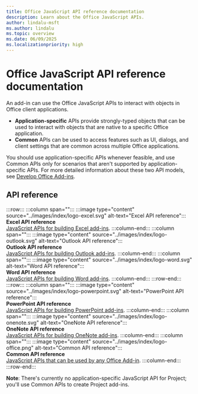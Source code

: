 ```yaml
---
title: Office JavaScript API reference documentation
description: Learn about the Office JavaScript APIs.
author: lindalu-msft
ms.author: lindalu
ms.topic: overview
ms.date: 06/09/2025
ms.localizationpriority: high
---
```


# Office JavaScript API reference documentation

An add-in can use the Office JavaScript APIs to interact with objects in Office client applications.

- **Application-specific** APIs provide strongly-typed objects that can be used to interact with objects that are native to a specific Office application.
- **Common** APIs can be used to access features such as UI, dialogs, and client settings that are common across multiple Office applications.

You should use application-specific APIs whenever feasible, and use Common APIs only for scenarios that aren't supported by application-specific APIs. For more detailed information about these two API models, see [Develop Office Add-ins](../develop/develop-overview.md#api-models).

## API reference

:::row:::
   :::column span="":::
        :::image type="content" source="../images/index/logo-excel.svg" alt-text="Excel API reference":::
        </br>**Excel API reference**</br>[JavaScript APIs for building Excel add-ins](/javascript/api/excel).
   :::column-end:::
   :::column span="":::
        :::image type="content" source="../images/index/logo-outlook.svg" alt-text="Outlook API reference":::
        </br>**Outlook API reference**</br>[JavaScript APIs for building Outlook add-ins](/javascript/api/outlook).
   :::column-end:::
   :::column span="":::
        :::image type="content" source="../images/index/logo-word.svg" alt-text="Word API reference":::
        </br>**Word API reference**</br>[JavaScript APIs for building Word add-ins](/javascript/api/word).
   :::column-end:::
:::row-end:::
:::row:::
   :::column span="":::
        :::image type="content" source="../images/index/logo-powerpoint.svg" alt-text="PowerPoint API reference":::
        </br>**PowerPoint API reference**</br>[JavaScript APIs for building PowerPoint add-ins](/javascript/api/powerpoint).
   :::column-end:::
   :::column span="":::
        :::image type="content" source="../images/index/logo-onenote.svg" alt-text="OneNote API reference":::
        </br>**OneNote API reference**</br>[JavaScript APIs for building OneNote add-ins](/javascript/api/onenote).
   :::column-end:::
   :::column span="":::
   :::image type="content" source="../images/index/logo-office.png" alt-text="Common API reference":::
        </br>**Common API reference**</br>[JavaScript APIs that can be used by any Office Add-in](/javascript/api/office).
   :::column-end:::
:::row-end:::

**Note**: There's currently no application-specific JavaScript API for Project; you'll use Common APIs to create Project add-ins.
